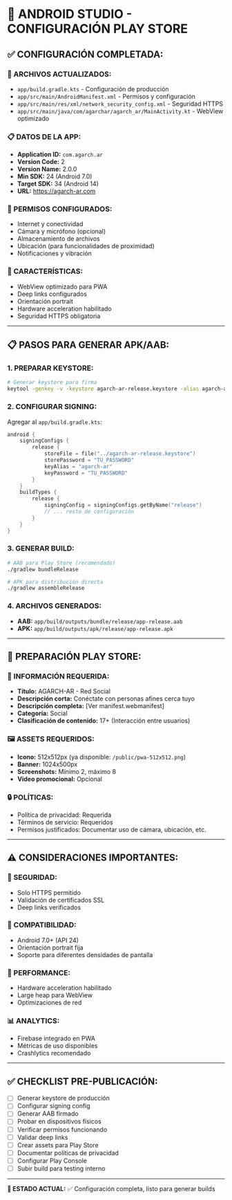 # 📱 **ANDROID STUDIO - CONFIGURACIÓN PLAY STORE**

## ✅ **CONFIGURACIÓN COMPLETADA:**

### **🔧 ARCHIVOS ACTUALIZADOS:**
- `app/build.gradle.kts` - Configuración de producción
- `app/src/main/AndroidManifest.xml` - Permisos y configuración
- `app/src/main/res/xml/network_security_config.xml` - Seguridad HTTPS
- `app/src/main/java/com/agarchar/agarch_ar/MainActivity.kt` - WebView optimizado

### **📋 DATOS DE LA APP:**
- **Application ID:** `com.agarch.ar`
- **Version Code:** 2
- **Version Name:** 2.0.0
- **Min SDK:** 24 (Android 7.0)
- **Target SDK:** 34 (Android 14)
- **URL:** https://agarch-ar.com

### **🔐 PERMISOS CONFIGURADOS:**
- Internet y conectividad
- Cámara y micrófono (opcional)
- Almacenamiento de archivos
- Ubicación (para funcionalidades de proximidad)
- Notificaciones y vibración

### **🚀 CARACTERÍSTICAS:**
- WebView optimizado para PWA
- Deep links configurados
- Orientación portrait
- Hardware acceleration habilitado
- Seguridad HTTPS obligatoria

---

## 📋 **PASOS PARA GENERAR APK/AAB:**

### **1. PREPARAR KEYSTORE:**
```bash
# Generar keystore para firma
keytool -genkey -v -keystore agarch-ar-release.keystore -alias agarch-ar -keyalg RSA -keysize 2048 -validity 10000
```

### **2. CONFIGURAR SIGNING:**
Agregar al `app/build.gradle.kts`:
```kotlin
android {
    signingConfigs {
        release {
            storeFile = file("../agarch-ar-release.keystore")
            storePassword = "TU_PASSWORD"
            keyAlias = "agarch-ar"
            keyPassword = "TU_PASSWORD"
        }
    }
    buildTypes {
        release {
            signingConfig = signingConfigs.getByName("release")
            // ... resto de configuración
        }
    }
}
```

### **3. GENERAR BUILD:**
```bash
# AAB para Play Store (recomendado)
./gradlew bundleRelease

# APK para distribución directa
./gradlew assembleRelease
```

### **4. ARCHIVOS GENERADOS:**
- **AAB:** `app/build/outputs/bundle/release/app-release.aab`
- **APK:** `app/build/outputs/apk/release/app-release.apk`

---

## 🏪 **PREPARACIÓN PLAY STORE:**

### **📝 INFORMACIÓN REQUERIDA:**
- **Título:** AGARCH-AR - Red Social
- **Descripción corta:** Conéctate con personas afines cerca tuyo
- **Descripción completa:** [Ver manifest.webmanifest]
- **Categoría:** Social
- **Clasificación de contenido:** 17+ (Interacción entre usuarios)

### **🖼️ ASSETS REQUERIDOS:**
- **Icono:** 512x512px (ya disponible: `/public/pwa-512x512.png`)
- **Banner:** 1024x500px
- **Screenshots:** Mínimo 2, máximo 8
- **Video promocional:** Opcional

### **🔒 POLÍTICAS:**
- Política de privacidad: Requerida
- Términos de servicio: Requeridos
- Permisos justificados: Documentar uso de cámara, ubicación, etc.

---

## ⚠️ **CONSIDERACIONES IMPORTANTES:**

### **🔐 SEGURIDAD:**
- Solo HTTPS permitido
- Validación de certificados SSL
- Deep links verificados

### **📱 COMPATIBILIDAD:**
- Android 7.0+ (API 24)
- Orientación portrait fija
- Soporte para diferentes densidades de pantalla

### **🚀 PERFORMANCE:**
- Hardware acceleration habilitado
- Large heap para WebView
- Optimizaciones de red

### **📊 ANALYTICS:**
- Firebase integrado en PWA
- Métricas de uso disponibles
- Crashlytics recomendado

---

## ✅ **CHECKLIST PRE-PUBLICACIÓN:**

- [ ] Generar keystore de producción
- [ ] Configurar signing config
- [ ] Generar AAB firmado
- [ ] Probar en dispositivos físicos
- [ ] Verificar permisos funcionando
- [ ] Validar deep links
- [ ] Crear assets para Play Store
- [ ] Documentar políticas de privacidad
- [ ] Configurar Play Console
- [ ] Subir build para testing interno

---

**🎯 ESTADO ACTUAL:** ✅ Configuración completa, listo para generar builds
